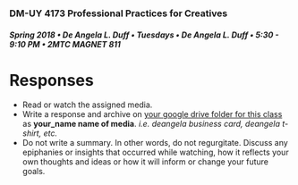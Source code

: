 ### DM-UY 4173 Professional Practices for Creatives
##### Spring 2018 • De Angela L. Duff • Tuesdays • De Angela L. Duff • 5:30 - 9:10 PM • 2MTC MAGNET 811

# Responses

* Read or watch the assigned media.
* Write a response and archive on [your google drive folder for this class](deliverables.md) as **your_name name of media**. *i.e. deangela business card, deangela t-shirt, etc.*
* Do not write a summary. In other words, do not regurgitate. Discuss any epiphanies or insights that occurred while watching, how it reflects your own thoughts and ideas or how it will inform or change your future goals.



